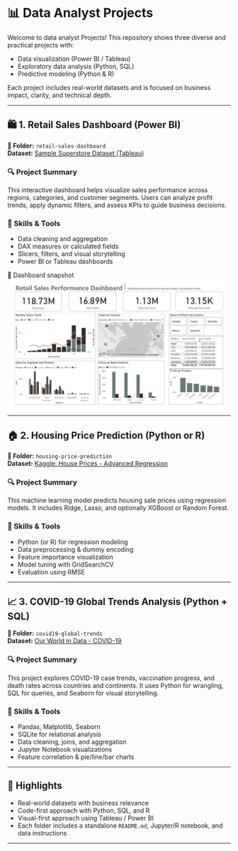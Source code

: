 # 📊 Data Analyst Projects

Welcome to data analyst Projects! This repository shows three diverse and practical projects with:

- Data visualization (Power BI / Tableau)
- Exploratory data analysis (Python, SQL)
- Predictive modeling (Python & R)

Each project includes real-world datasets and is focused on business impact, clarity, and technical depth.

---

## 🛍️ 1. Retail Sales Dashboard (Power BI)

**📁 Folder:** `retail-sales-dashboard`  
**Dataset:** [Sample Superstore Dataset (Tableau)](https://community.tableau.com/s/sample-superstore)

### 🔍 Project Summary
This interactive dashboard helps visualize sales performance across regions, categories, and customer segments. Users can analyze profit trends, apply dynamic filters, and assess KPIs to guide business decisions.

### 🧰 Skills & Tools
- Data cleaning and aggregation
- DAX measures or calculated fields
- Slicers, filters, and visual storytelling
- Power BI or Tableau dashboards

📸 Dashboard snapshot
![Dasboard](image/Dashboard.jpg)

---

## 🏠 2. Housing Price Prediction (Python or R)

**📁 Folder:** `housing-price-prediction`  
**Dataset:** [Kaggle: House Prices - Advanced Regression](https://www.kaggle.com/c/house-prices-advanced-regression-techniques)

### 🔍 Project Summary
This machine learning model predicts housing sale prices using regression models. It includes Ridge, Lasso, and optionally XGBoost or Random Forest.

### 🧰 Skills & Tools
- Python (or R) for regression modeling
- Data preprocessing & dummy encoding
- Feature importance visualization
- Model tuning with GridSearchCV
- Evaluation using RMSE

---

## 📈 3. COVID-19 Global Trends Analysis (Python + SQL)

**📁 Folder:** `covid19-global-trends`  
**Dataset:** [Our World in Data - COVID-19](https://ourworldindata.org/coronavirus)

### 🔍 Project Summary
This project explores COVID-19 case trends, vaccination progress, and death rates across countries and continents. It uses Python for wrangling, SQL for queries, and Seaborn for visual storytelling.

### 🧰 Skills & Tools
- Pandas, Matplotlib, Seaborn
- SQLite for relational analysis
- Data cleaning, joins, and aggregation
- Jupyter Notebook visualizations
- Feature correlation & pie/line/bar charts

---



## 🧠 Highlights

- Real-world datasets with business relevance  
- Code-first approach with Python, SQL, and R  
- Visual-first approach using Tableau / Power BI  
- Each folder includes a standalone `README.md`, Jupyter/R notebook, and data instructions

---



